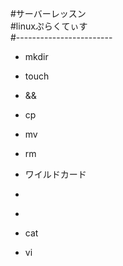 #サーバーレッスン  
#linuxぷらくてぃす  
#------------------------  

* mkdir  
* touch  
* &&  
* cp  
* mv  
* rm  
* ワイルドカード  
* >  
* >>  
* cat  

* vi  
